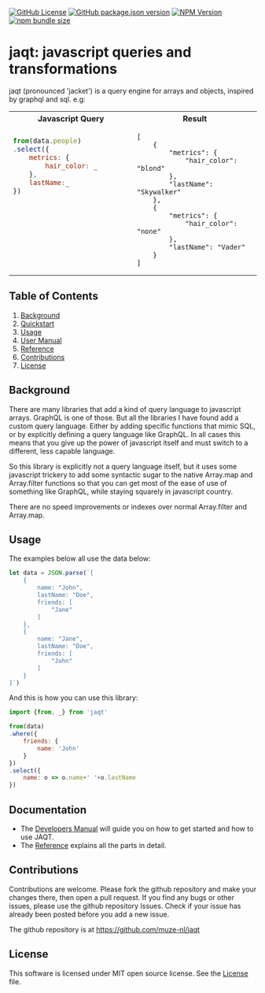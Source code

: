 [![GitHub License](https://img.shields.io/github/license/muze-nl/jaqt)](https://github.com/muze-nl/jaqt/blob/main/LICENSE)
[![GitHub package.json version](https://img.shields.io/github/package-json/v/muze-nl/jaqt)]()
[![NPM Version](https://img.shields.io/npm/v/jaqt)](https://www.npmjs.com/package/jaqt)
[![npm bundle size](https://img.shields.io/bundlephobia/min/jaqt)](https://www.npmjs.com/package/jaqt)

# jaqt: javascript queries and transformations

jaqt (pronounced 'jacket') is a query engine for arrays and objects, inspired by graphql and sql. e.g:

<table>
<tr>
<th>
Javascript Query
</th>
<th>
Result
</th>
</tr>
<tr>
<td width=50%">

```javascript
from(data.people)
.select({
    metrics: {
        hair_color: _
    },
    lastName:_
})
```
<br><br><br>
<br><br><br>
</td>
<td width=50%">
	
```
[
    {
        "metrics": {
            "hair_color": "blond"
        },
        "lastName": "Skywalker"
    },
    {
        "metrics": {
            "hair_color": "none"
        },
        "lastName": "Vader"
    }
]
```

</td>
</tr>
</table>

## Table of Contents

1. [Background](#background)
2. [Quickstart](docs/quickstart.md)
3. [Usage](#usage)
4. [User Manual](docs/manual.md)
5. [Reference](docs/reference.md)
6. [Contributions](#contributions)
7. [License](#license)

<a name="background"></a>
## Background

There are many libraries that add a kind of query language to javascript arrays. GraphQL is one of those. But all the libraries I have found add a custom query language. Either by adding specific functions that mimic SQL, or by explicitly defining a query language like GraphQL. In all cases this means that you give up the power of javascript itself and must switch to a different, less capable language.

So this library is explicitly not a query language itself, but it uses some javascript trickery to add some syntactic sugar to the native Array.map and Array.filter functions so that you can get most of the ease of use of something like GraphQL, while staying squarely in javascript country.

There are no speed improvements or indexes over normal Array.filter and Array.map.

<a name="usage"></a>
## Usage

The examples below all use the data below:

```javascript
let data = JSON.parse(`[
	{
		name: "John",
		lastName: "Doe",
		friends: [
			"Jane"
		]
	},
	{
		name: "Jane",
		lastName: "Doe",
		friends: [
			"John"
		]
	}
]`)
```

And this is how you can use this library:

```javascript
import {from, _} from 'jaqt'

from(data)
.where({
	friends: {
		name: 'John'
	}
})
.select({
	name: o => o.name+' '+o.lastName
})
```

## Documentation

- The [Developers Manual](docs/manual.md) will guide you on how to get started and how to use JAQT.
- The [Reference](docs/reference.md) explains all the parts in detail.


<a name="contributions"></a>
## Contributions

Contributions are welcome. Please fork the github repository and make your changes there, then open a pull request.
If you find any bugs or other issues, please use the github repository Issues. Check if your issue has already been posted before you add a new issue.

The github repository is at https://github.com/muze-nl/jaqt

<a name="license"></a>
## License

This software is licensed under MIT open source license. See the [License](./LICENSE) file.
